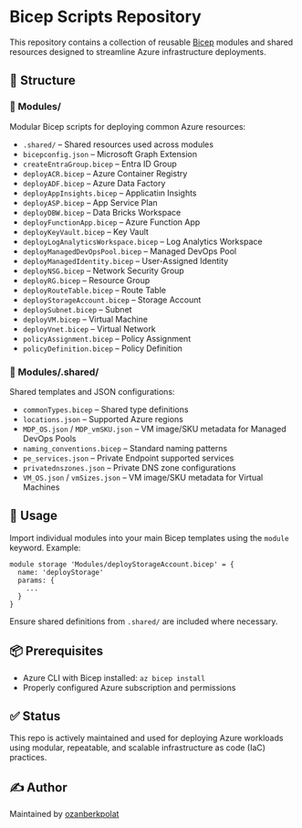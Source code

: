 
# Bicep Scripts Repository

This repository contains a collection of reusable [Bicep](https://learn.microsoft.com/en-us/azure/azure-resource-manager/bicep/overview) modules and shared resources designed to streamline Azure infrastructure deployments.

## 🔧 Structure

### 📁 Modules/

Modular Bicep scripts for deploying common Azure resources:

- `.shared/` – Shared resources used across modules
- `bicepconfig.json` – Microsoft Graph Extension
- `createEntraGroup.bicep` – Entra ID Group
- `deployACR.bicep` – Azure Container Registry
- `deployADF.bicep` – Azure Data Factory
- `deployAppInsights.bicep` – Applicatiın Insights
- `deployASP.bicep` – App Service Plan
- `deployDBW.bicep` – Data Bricks Workspace
- `deployFunctionApp.bicep` – Azure Function App
- `deployKeyVault.bicep` – Key Vault
- `deployLogAnalyticsWorkspace.bicep` – Log Analytics Workspace
- `deployManagedDevOpsPool.bicep` – Managed DevOps Pool
- `deployManagedIdentity.bicep` – User-Assigned Identity
- `deployNSG.bicep` – Network Security Group
- `deployRG.bicep` – Resource Group
- `deployRouteTable.bicep` – Route Table
- `deployStorageAccount.bicep` – Storage Account
- `deploySubnet.bicep` – Subnet
- `deployVM.bicep` – Virtual Machine
- `deployVnet.bicep` – Virtual Network
- `policyAssignment.bicep` – Policy Assignment
- `policyDefinition.bicep` – Policy Definition


### 📁 Modules/.shared/

Shared templates and JSON configurations:

- `commonTypes.bicep` – Shared type definitions
- `locations.json` – Supported Azure regions
- `MDP_OS.json` / `MDP_vmSKU.json` – VM image/SKU metadata for Managed DevOps Pools
- `naming_conventions.bicep` – Standard naming patterns
- `pe_services.json` – Private Endpoint supported services
- `privatednszones.json` – Private DNS zone configurations
- `VM_OS.json` / `vmSizes.json` – VM image/SKU metadata for Virtual Machines

## 🚀 Usage

Import individual modules into your main Bicep templates using the `module` keyword. Example:

```bicep
module storage 'Modules/deployStorageAccount.bicep' = {
  name: 'deployStorage'
  params: {
    ...
  }
}
```

Ensure shared definitions from `.shared/` are included where necessary.

## 📦 Prerequisites

- Azure CLI with Bicep installed: `az bicep install`
- Properly configured Azure subscription and permissions

## ✅ Status

This repo is actively maintained and used for deploying Azure workloads using modular, repeatable, and scalable infrastructure as code (IaC) practices.


## ✍️ Author

Maintained by [ozanberkpolat](https://github.com/ozanberkpolat)

